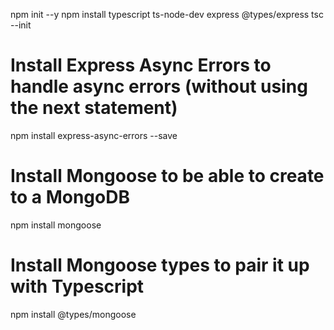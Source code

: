 npm init --y
npm install typescript ts-node-dev express @types/express
tsc --init

# Install Express Async Errors to handle async errors (without using the next statement)
npm install express-async-errors --save
# Install Mongoose to be able to create to a MongoDB
npm install mongoose
# Install Mongoose types to pair it up with Typescript
npm install @types/mongoose